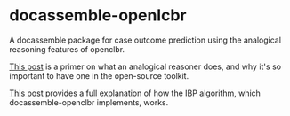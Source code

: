 # docassemble-openlcbr
A docassemble package for case outcome prediction using the analogical reasoning features of openclbr.

[This post](https://medium.com/@jason_90344/legal-expert-systems-just-got-smarter-e7e12b75e872) is a primer on what an analogical reasoner does, and why it's so important to have one in the open-source toolkit.

[This post](https://medium.com/@jason_90344/automating-case-based-reasoning-by-analogy-a-deep-dive-a1b015f234dd) provides a full explanation of how the IBP algorithm, which docassemble-openclbr implements, works.